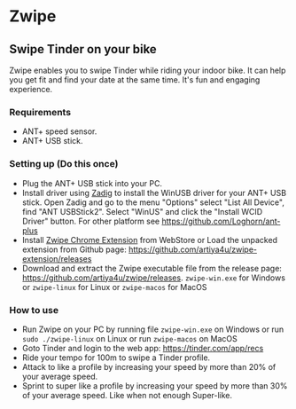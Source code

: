 # Zwipe

## Swipe Tinder on your bike

Zwipe enables you to swipe Tinder while riding your indoor bike. It can help you get fit and find your date at the same
time. It's fun and engaging experience.

### Requirements

- ANT+ speed sensor.
- ANT+ USB stick.

### Setting up (Do this once)

- Plug the ANT+ USB stick into your PC.
- Install driver using [Zadig](https://zadig.akeo.ie/) to install the WinUSB driver for your ANT+ USB stick. Open Zadig
  and go to the menu "Options" select "List All Device", find "ANT USBStick2". Select "WinUS" and click the "Install
  WCID Driver" button. For other platform see https://github.com/Loghorn/ant-plus
- Install [Zwipe Chrome Extension](https://chrome.google.com/webstore/detail/nphhcljmpaobjgckapclhbcddchcfjph) from
  WebStore or Load the unpacked extension from Github page: https://github.com/artiya4u/zwipe-extension/releases
- Download and extract the Zwipe executable file from the release page: https://github.com/artiya4u/zwipe/releases.
  `zwipe-win.exe` for Windows or `zwipe-linux` for Linux or  `zwipe-macos` for MacOS

### How to use

- Run Zwipe on your PC by running file `zwipe-win.exe` on Windows or run `sudo ./zwipe-linux` on Linux or run `zwipe-macos` on MacOS
- Goto Tinder and login to the web app: https://tinder.com/app/recs
- Ride your tempo for 100m to swipe a Tinder profile.
- Attack to like a profile by increasing your speed by more than 20% of your average speed.
- Sprint to super like a profile by increasing your speed by more than 30% of your average speed. Like when not enough
  Super-like.
